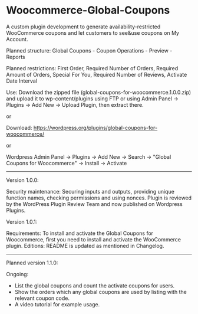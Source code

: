 # Woocommerce-Global-Coupons

A custom plugin development to generate availability-restricted WooCommerce coupons and let customers to see&use coupons on My Account.

Planned structure: Global Coupons - Coupon Operations - Preview - Reports

Planned restrictions: First Order, Required Number of Orders, Required Amount of Orders, Special For You, Required Number of Reviews, Activate Date Interval

Use: Download the zipped file (global-coupons-for-woocommerce.1.0.0.zip) and upload it to wp-content/plugins using FTP or using Admin Panel -> Plugins -> Add New -> Upload Plugin, then extract there. 

or

Download: https://wordpress.org/plugins/global-coupons-for-woocommerce/ 

or

Wordpress Admin Panel -> Plugins -> Add New -> Search -> "Global Coupons for Woocommerce" -> Install -> Activate

-----

Version 1.0.0:

Security maintenance: Securing inputs and outputs, providing unique function names, checking permissions and using nonces.
Plugin is reviewed by the WordPress Plugin Review Team and now published on Wordpress Plugins.

Version 1.0.1:

Requirements: To install and activate the Global Coupons for Woocommerce, first you need to install and activate the WooCommerce plugin.
Editions: README is updated as mentioned in Changelog.

-----

Planned version 1.1.0:

Ongoing: 
- List the global coupons and count the activate coupons for users.
- Show the orders which any global coupons are used by listing with the relevant coupon code.
- A video tutorial for example usage.
